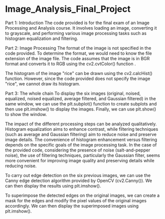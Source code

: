 # Image_Analysis_Final_Project

Part 1: Introduction
The code provided is for the final exam of an Image Processing and Analysis course. It involves loading an image, converting it to grayscale, and performing various image processing tasks such as histogram equalization and filtering.

Part 2: Image Processing
The format of the image is not specified in the code provided. To determine the format, we would need to know the file extension of the image file. The code assumes that the image is in BGR format and converts it to RGB using the cv2.cvtColor() function .

The histogram of the image "rice" can be drawn using the cv2.calcHist() function. However, since the code provided does not specify the image "rice", we cannot draw its histogram.

Part 3: The whole chain
To display the six images (original, noised, equalized, noised equalized, average filtered, and Gaussian filtered) in the same window, we can use the plt.subplot() function to create subplots and then use plt.imshow() to display the images. Finally, we can use plt.show() to show the window.

The impact of the different processing steps can be analyzed qualitatively. Histogram equalization aims to enhance contrast, while filtering techniques (such as average and Gaussian filtering) aim to reduce noise and preserve image details. The convenience of histogram enhancement versus filtering depends on the specific goals of the image processing task. In the case of the provided code, considering the presence of noise (salt-and-pepper noise), the use of filtering techniques, particularly the Gaussian filter, seems more convenient for improving image quality and preserving details while reducing noise.

To carry out edge detection on the six previous images, we can use the Canny edge detection algorithm provided by OpenCV (cv2.Canny()). We can then display the results using plt.imshow().

To superimpose the detected edges on the original images, we can create a mask for the edges and modify the pixel values of the original images accordingly. We can then display the superimposed images using plt.imshow().
